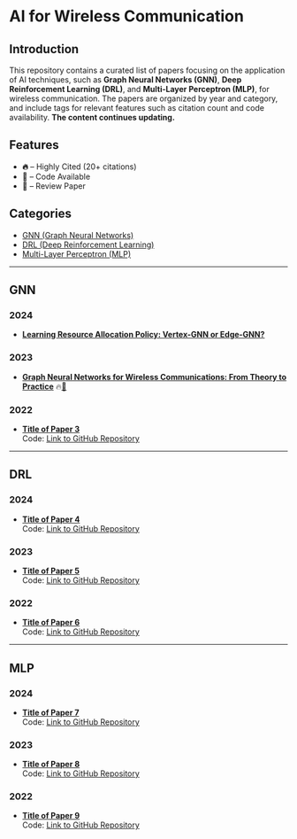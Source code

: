 # AI for Wireless Communication

## Introduction
This repository contains a curated list of papers focusing on the application of AI techniques, such as **Graph Neural Networks (GNN)**, **Deep Reinforcement Learning (DRL)**, and **Multi-Layer Perceptron (MLP)**, for wireless communication. The papers are organized by year and category, and include tags for relevant features such as citation count and code availability. **The content continues updating.**

## Features
- **🔥** – Highly Cited (20+ citations)
- **🔗** – Code Available
- **📖** – Review Paper

## Categories
- [GNN (Graph Neural Networks)](#gnn)
- [DRL (Deep Reinforcement Learning)](#drl)
- [Multi-Layer Perceptron (MLP)](#mlp)

---

## GNN

### 2024
- **[Learning Resource Allocation Policy: Vertex-GNN or Edge-GNN?](pdfs/gnn/2024/Paper1.pdf)**
  
### 2023
- **[Graph Neural Networks for Wireless Communications: From Theory to Practice](pdfs/gnn/2023/Paper2.pdf)** 🔥[🔗](https://github.com/yshenaw/GNN4Com)
  
### 2022
- **[Title of Paper 3](pdfs/gnn/2022/Paper3.pdf)**  
  Code: [Link to GitHub Repository](https://github.com/...)

---

## DRL

### 2024
- **[Title of Paper 4](pdfs/drl/2024/Paper4.pdf)**  
  Code: [Link to GitHub Repository](https://github.com/...)
  
### 2023
- **[Title of Paper 5](pdfs/drl/2023/Paper5.pdf)**  
  Code: [Link to GitHub Repository](https://github.com/...)
  
### 2022
- **[Title of Paper 6](pdfs/drl/2022/Paper6.pdf)**  
  Code: [Link to GitHub Repository](https://github.com/...)

---

## MLP

### 2024
- **[Title of Paper 7](pdfs/dnn/2024/Paper7.pdf)**  
  Code: [Link to GitHub Repository](https://github.com/...)
  
### 2023
- **[Title of Paper 8](pdfs/dnn/2023/Paper8.pdf)**  
  Code: [Link to GitHub Repository](https://github.com/...)
  
### 2022
- **[Title of Paper 9](pdfs/dnn/2022/Paper9.pdf)**  
  Code: [Link to GitHub Repository](https://github.com/...)
